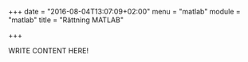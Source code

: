 +++
date = "2016-08-04T13:07:09+02:00"
menu = "matlab"
module = "matlab"
title = "Rättning MATLAB"

+++

WRITE CONTENT HERE!
